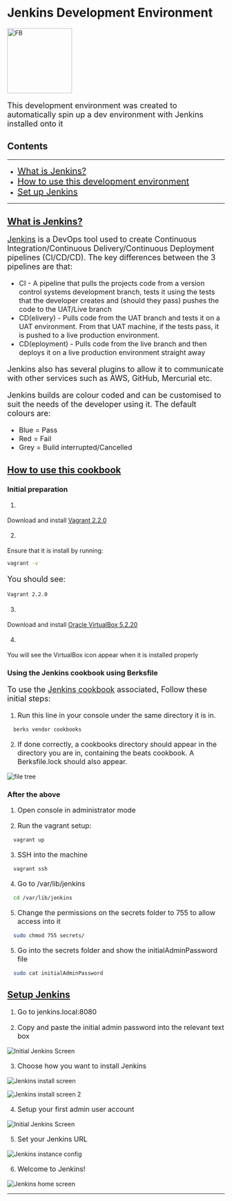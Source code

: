 # Jenkins Development Environment

<div>
  <img width="150px;" src="./readmeimg/jenkins.jpeg" alt="FB">
</div>

<p style="font-size: 18px;">This development environment was created to automatically spin up a dev environment with Jenkins installed onto it</p>

## Contents
---
- <a href="#what" style="font-size: 20px;"> What is Jenkins? </a>
- <a href="#how" style="font-size: 20px;"> How to use this development environment </a>
- <a href="#setup" style="font-size: 20px;"> Set up Jenkins </a>
---

<u><h2 id="what">What is Jenkins?</h2></u>

<p style="font-size: 18px;">
<a href="https://jenkins.io/">Jenkins</a> is a DevOps tool used to create Continuous Integration/Continuous Delivery/Continuous Deployment pipelines (CI/CD/CD). The key differences between the 3 pipelines are that:
  <ul style="font-size: 16px;">
    <li>CI - A pipeline that pulls the projects code from a version control systems development branch, tests it using the tests that the developer creates and (should they pass) pushes the code to the UAT/Live branch</li>  
    <li>CD(elivery) - Pulls code from the UAT branch and tests it on a UAT environment. From that UAT machine, if the tests pass, it is pushed to a live production environment.</li>  
    <li>CD(eployment) - Pulls code from the live branch and then deploys it on a live production environment straight away</li>
  </ul>
</p>

<p style="font-size: 18px;">
Jenkins also has several plugins to allow it to communicate with other services such as AWS, GitHub, Mercurial etc.
</p>

<p style="font-size: 18px;">
Jenkins builds are colour coded and can be customised to suit the needs of the developer using it. The default colours are:
  <ul style="font-size: 16px;">
    <li>Blue = Pass</li>
    <li>Red = Fail</li>
    <li>Grey = Build interrupted/Cancelled</li>
  </ul>
</p>

<u><h2 id="how">How to use this cookbook</h2></u>

### Initial preparation

1. <p style="font-size: 18px;">
Download and install <a href="https://www.vagrantup.com/">Vagrant 2.2.0</a>
</p>

2. <p style="font-size: 18px;">
Ensure that it is install by running:
</p>

```bash
vagrant -v
```
<p style="font-size: 18px;">
You should see:
</p>

```bash
Vagrant 2.2.0
```

3. <p style="font-size: 18px;">
Download and install <a href="https://www.virtualbox.org/wiki/Downloads">Oracle VirtualBox 5.2.20</a>
</p>

4. <p style="font-size: 18px;">
You will see the VirtualBox icon appear when it is installed properly
</p>

### Using the Jenkins cookbook using Berksfile

<p style="font-size: 18px;">
To use the <a href="https://github.com/RCollettSG/JenkinsCookbook">Jenkins cookbook</a> associated, Follow these initial steps:
</p>

1. <p style="font-size: 16px;"> Run this line in your console under the same directory it is in. </p>

```bash
  berks vendor cookbooks
```

2. <p style="font-size: 16px;"> If done correctly, a cookbooks directory should appear in the directory you are in, containing the beats cookbook. A Berksfile.lock should also appear. </p>

![file tree](./readmeimg/cbfiletree.png)

### After the above

1. <p style="font-size: 16px;"> Open console in administrator mode </p>

2. <p style="font-size: 16px;"> Run the vagrant setup: </p>

```bash
  vagrant up
```

3. <p style="font-size: 16px;"> SSH into the machine </p>

```bash
  vagrant ssh
```

4. <p style="font-size: 16px;"> Go to /var/lib/jenkins </p>

```bash
  cd /var/lib/jenkins
```

5. <p style="font-size: 16px;"> Change the permissions on the secrets folder to 755 to allow access into it </p>

```bash
  sudo chmod 755 secrets/
```


5. <p style="font-size: 16px;"> Go into the secrets folder and show the initialAdminPassword file</p>

```bash
  sudo cat initialAdminPassword
```

<u><h2 id="setup">Setup Jenkins</h2></u>

1. <p style="font-size: 16px;">Go to jenkins.local:8080</p>

2. <p style="font-size: 16px;">Copy and paste the initial admin password into the relevant text box</p>

![Initial Jenkins Screen](./readmeimg/initjenkins.png)

3. <p style="font-size: 16px;">Choose how you want to install Jenkins</p>

![Jenkins install screen](./readmeimg/jenkinsinstall.png)

![Jenkins install screen 2](./readmeimg/jenkinsinstall2.png)

4. <p style="font-size: 16px;">Setup your first admin user account</p>

![Initial Jenkins Screen](./readmeimg/jenkinsadmin.png)

5. <p style="font-size: 16px;">Set your Jenkins URL</p>

![Jenkins instance config](./readmeimg/jenkinsinstconf.png)

6. <p style="font-size: 16px;">Welcome to Jenkins!</p>

![Jenkins home screen](./readmeimg/jenkinshome.png)

---
